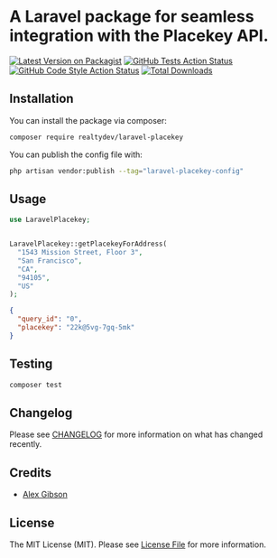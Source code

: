 # A Laravel package for seamless integration with the Placekey API.

[![Latest Version on Packagist](https://img.shields.io/packagist/v/realtydev/laravel-placekey.svg?style=flat-square)](https://packagist.org/packages/realtydev/laravel-placekey)
[![GitHub Tests Action Status](https://img.shields.io/github/actions/workflow/status/realtydev/laravel-placekey/run-tests.yml?branch=main&label=tests&style=flat-square)](https://github.com/realtydev/laravel-placekey/actions?query=workflow%3Arun-tests+branch%3Amain)
[![GitHub Code Style Action Status](https://img.shields.io/github/actions/workflow/status/realtydev/laravel-placekey/fix-php-code-style-issues.yml?branch=main&label=code%20style&style=flat-square)](https://github.com/realtydev/laravel-placekey/actions?query=workflow%3A"Fix+PHP+code+style+issues"+branch%3Amain)
[![Total Downloads](https://img.shields.io/packagist/dt/realtydev/laravel-placekey.svg?style=flat-square)](https://packagist.org/packages/realtydev/laravel-placekey)





## Installation

You can install the package via composer:

```bash
composer require realtydev/laravel-placekey
```


You can publish the config file with:

```bash
php artisan vendor:publish --tag="laravel-placekey-config"
```


## Usage

```php
use LaravelPlacekey;


LaravelPlacekey::getPlacekeyForAddress(
  "1543 Mission Street, Floor 3",
  "San Francisco",
  "CA",
  "94105", 
  "US"
);
```

```json
{
  "query_id": "0",
  "placekey": "22k@5vg-7gq-5mk"
}
```

## Testing

```bash
composer test
```

## Changelog

Please see [CHANGELOG](CHANGELOG.md) for more information on what has changed recently.


## Credits

- [Alex Gibson](https://github.com/realtydev)

## License

The MIT License (MIT). Please see [License File](LICENSE.md) for more information.
